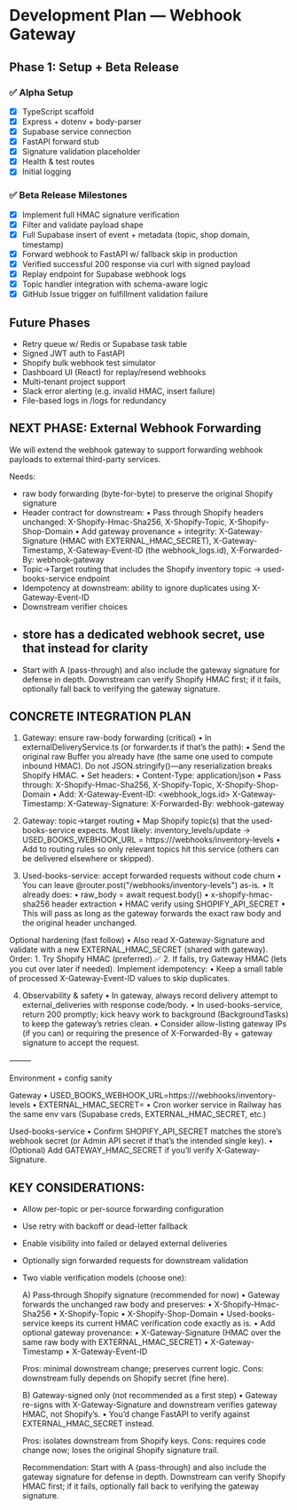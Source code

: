 # Development Plan — Webhook Gateway

## Phase 1: Setup + Beta Release

### ✅ Alpha Setup
- [x] TypeScript scaffold
- [x] Express + dotenv + body-parser
- [x] Supabase service connection
- [x] FastAPI forward stub
- [x] Signature validation placeholder
- [x] Health & test routes
- [x] Initial logging

### ✅ Beta Release Milestones
- [x] Implement full HMAC signature verification
- [x] Filter and validate payload shape
- [x] Full Supabase insert of event + metadata (topic, shop domain, timestamp)
- [x] Forward webhook to FastAPI w/ fallback skip in production
- [x] Verified successful 200 response via curl with signed payload
- [x] Replay endpoint for Supabase webhook logs
- [x] Topic handler integration with schema-aware logic
- [x] GitHub Issue trigger on fulfillment validation failure

## Future Phases
- Retry queue w/ Redis or Supabase task table
- Signed JWT auth to FastAPI
- Shopify bulk webhook test simulator
- Dashboard UI (React) for replay/resend webhooks
- Multi-tenant project support
- Slack error alerting (e.g. invalid HMAC, insert failure)
- File-based logs in /logs for redundancy


## NEXT PHASE: External Webhook Forwarding

We will extend the webhook gateway to support forwarding webhook payloads to external third-party services.

Needs:
- raw body forwarding (byte-for-byte) to preserve the original Shopify signature
- Header contract for downstream:
	•	Pass through Shopify headers unchanged:
            X-Shopify-Hmac-Sha256, X-Shopify-Topic, X-Shopify-Shop-Domain
    •   Add gateway provenance + integrity:
            X-Gateway-Signature (HMAC with EXTERNAL_HMAC_SECRET), X-Gateway-Timestamp, X-Gateway-Event-ID (the webhook_logs.id), X-Forwarded-By: webhook-gateway
- Topic→Target routing that includes the Shopify inventory topic → used-books-service endpoint
- Idempotency at downstream: ability to ignore duplicates using X-Gateway-Event-ID
- Downstream verifier choices
- ## store has a dedicated webhook secret, use that instead for clarity
- Start with A (pass-through) and also include the gateway signature for defense in depth. Downstream can verify Shopify HMAC first; if it fails, optionally fall back to verifying the gateway signature.

## CONCRETE INTEGRATION PLAN

1) Gateway: ensure raw-body forwarding (critical)
	•	In externalDeliveryService.ts (or forwarder.ts if that’s the path):
	•	Send the original raw Buffer you already have (the same one used to compute inbound HMAC).
Do not JSON.stringify()—any reserialization breaks Shopify HMAC.
	•	Set headers:
	•	Content-Type: application/json
	•	Pass through: X-Shopify-Hmac-Sha256, X-Shopify-Topic, X-Shopify-Shop-Domain
	•	Add:
X-Gateway-Event-ID: <webhook_logs.id>
X-Gateway-Timestamp: <ISO8601>
X-Gateway-Signature: <base64 HMAC over raw body with EXTERNAL_HMAC_SECRET>
X-Forwarded-By: webhook-gateway

2) Gateway: topic→target routing
	•	Map Shopify topic(s) that the used-books-service expects. Most likely:
inventory_levels/update → USED_BOOKS_WEBHOOK_URL = https://<used-books-service>/webhooks/inventory-levels
	•	Add to routing rules so only relevant topics hit this service (others can be delivered elsewhere or skipped).

3) Used-books-service: accept forwarded requests without code churn
	•	You can leave @router.post("/webhooks/inventory-levels") as-is.
	•	It already does:
	•	raw_body = await request.body()
	•	x-shopify-hmac-sha256 header extraction
	•	HMAC verify using SHOPIFY_API_SECRET
	•	This will pass as long as the gateway forwards the exact raw body and the original header unchanged.

Optional hardening (fast follow)
	•	Also read X-Gateway-Signature and validate with a new EXTERNAL_HMAC_SECRET (shared with gateway).
Order:
	1.	Try Shopify HMAC (preferred).✅
	2.	If fails, try Gateway HMAC (lets you cut over later if needed).
		Implement idempotency:
	    •	Keep a small table of processed X-Gateway-Event-ID values to skip duplicates.

4) Observability & safety
	•	In gateway, always record delivery attempt to external_deliveries with response code/body.
	•	In used-books-service, return 200 promptly; kick heavy work to background (BackgroundTasks) to keep the gateway’s retries clean.
	•	Consider allow-listing gateway IPs (if you can) or requiring the presence of X-Forwarded-By + gateway signature to accept the request.

⸻

Environment + config sanity

Gateway
	•	USED_BOOKS_WEBHOOK_URL=https://<used-books-service-domain>/webhooks/inventory-levels
	•	EXTERNAL_HMAC_SECRET=<strong-random-secret>
	•	Cron worker service in Railway has the same env vars (Supabase creds, EXTERNAL_HMAC_SECRET, etc.)

Used-books-service
	•	Confirm SHOPIFY_API_SECRET matches the store’s webhook secret (or Admin API secret if that’s the intended single key).
	•	(Optional) Add GATEWAY_HMAC_SECRET if you’ll verify X-Gateway-Signature.


## KEY CONSIDERATIONS:
- Allow per-topic or per-source forwarding configuration
- Use retry with backoff or dead-letter fallback
- Enable visibility into failed or delayed external deliveries
- Optionally sign forwarded requests for downstream validation
- Two viable verification models (choose one):

    A) Pass‑through Shopify signature (recommended for now)
        •	Gateway forwards the unchanged raw body and preserves:
        •	X-Shopify-Hmac-Sha256
        •	X-Shopify-Topic
        •	X-Shopify-Shop-Domain
        •	Used-books-service keeps its current HMAC verification code exactly as is.
        •	Add optional gateway provenance:
        •	X-Gateway-Signature (HMAC over the same raw body with EXTERNAL_HMAC_SECRET)
        •	X-Gateway-Timestamp
        •	X-Gateway-Event-ID

    Pros: minimal downstream change; preserves current logic.
    Cons: downstream fully depends on Shopify secret (fine here).

    B) Gateway-signed only (not recommended as a first step)
        •	Gateway re-signs with X-Gateway-Signature and downstream verifies gateway HMAC, not Shopify’s.
        •	You’d change FastAPI to verify against EXTERNAL_HMAC_SECRET instead.

    Pros: isolates downstream from Shopify keys.
    Cons: requires code change now; loses the original Shopify signature trail.

    Recommendation: Start with A (pass-through) and also include the gateway signature for defense in depth. Downstream can verify Shopify HMAC first; if it fails, optionally fall back to verifying the gateway signature.